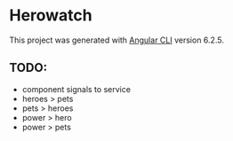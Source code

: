 # Herowatch

This project was generated with [Angular CLI](https://github.com/angular/angular-cli) version 6.2.5.

## TODO:

* component signals to service 
* heroes > pets
* pets > heroes
* power > hero
* power > pets

